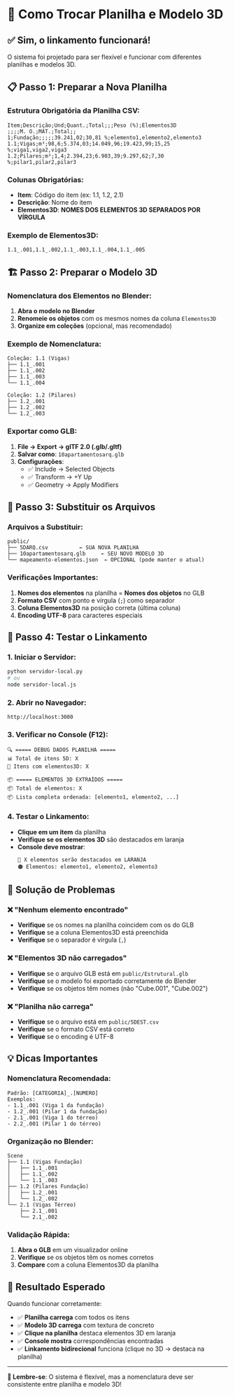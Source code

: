 # 🔄 Como Trocar Planilha e Modelo 3D

## ✅ **Sim, o linkamento funcionará!**

O sistema foi projetado para ser flexível e funcionar com diferentes planilhas e modelos 3D.

## 📋 **Passo 1: Preparar a Nova Planilha**

### **Estrutura Obrigatória da Planilha CSV:**

```csv
Item;Descrição;Und;Quant.;Total;;;Peso (%);Elementos3D
;;;;M. O.;MAT.;Total;;
1;Fundação;;;;;39.241,02;30,81 %;elemento1,elemento2,elemento3
1.1;Vigas;m³;98,6;5.374,03;14.049,96;19.423,99;15,25 %;viga1,viga2,viga3
1.2;Pilares;m³;1,4;2.394,23;6.903,39;9.297,62;7,30 %;pilar1,pilar2,pilar3
```

### **Colunas Obrigatórias:**
- **Item**: Código do item (ex: 1.1, 1.2, 2.1)
- **Descrição**: Nome do item
- **Elementos3D**: **NOMES DOS ELEMENTOS 3D SEPARADOS POR VÍRGULA**

### **Exemplo de Elementos3D:**
```
1.1_.001,1.1_.002,1.1_.003,1.1_.004,1.1_.005
```

## 🏗️ **Passo 2: Preparar o Modelo 3D**

### **Nomenclatura dos Elementos no Blender:**

1. **Abra o modelo no Blender**
2. **Renomeie os objetos** com os mesmos nomes da coluna `Elementos3D`
3. **Organize em coleções** (opcional, mas recomendado)

### **Exemplo de Nomenclatura:**
```
Coleção: 1.1 (Vigas)
├── 1.1_.001
├── 1.1_.002
├── 1.1_.003
└── 1.1_.004

Coleção: 1.2 (Pilares)
├── 1.2_.001
├── 1.2_.002
└── 1.2_.003
```

### **Exportar como GLB:**
1. **File → Export → glTF 2.0 (.glb/.gltf)**
2. **Salvar como**: `10apartamentosarq.glb`
3. **Configurações**:
   - ✅ Include → Selected Objects
   - ✅ Transform → +Y Up
   - ✅ Geometry → Apply Modifiers

## 🔄 **Passo 3: Substituir os Arquivos**

### **Arquivos a Substituir:**
```
public/
├── 5DARQ.csv          ← SUA NOVA PLANILHA
├── 10apartamentosarq.glb     ← SEU NOVO MODELO 3D
└── mapeamento-elementos.json  ← OPCIONAL (pode manter o atual)
```

### **Verificações Importantes:**

1. **Nomes dos elementos** na planilha = **Nomes dos objetos** no GLB
2. **Formato CSV** com ponto e vírgula (`;`) como separador
3. **Coluna Elementos3D** na posição correta (última coluna)
4. **Encoding UTF-8** para caracteres especiais

## 🧪 **Passo 4: Testar o Linkamento**

### **1. Iniciar o Servidor:**
```bash
python servidor-local.py
# ou
node servidor-local.js
```

### **2. Abrir no Navegador:**
```
http://localhost:3000
```

### **3. Verificar no Console (F12):**
```
🔍 ===== DEBUG DADOS PLANILHA =====
📊 Total de itens 5D: X
🔗 Itens com elementos3D: X

📦 ===== ELEMENTOS 3D EXTRAÍDOS =====
📦 Total de elementos: X
📦 Lista completa ordenada: [elemento1, elemento2, ...]
```

### **4. Testar o Linkamento:**
- **Clique em um item** da planilha
- **Verifique se os elementos 3D** são destacados em laranja
- **Console deve mostrar**:
  ```
  🎯 X elementos serão destacados em LARANJA
  🟠 Elementos: elemento1, elemento2, elemento3
  ```

## 🐛 **Solução de Problemas**

### **❌ "Nenhum elemento encontrado"**
- **Verifique** se os nomes na planilha coincidem com os do GLB
- **Verifique** se a coluna Elementos3D está preenchida
- **Verifique** se o separador é vírgula (`,`)

### **❌ "Elementos 3D não carregados"**
- **Verifique** se o arquivo GLB está em `public/Estrutural.glb`
- **Verifique** se o modelo foi exportado corretamente do Blender
- **Verifique** se os objetos têm nomes (não "Cube.001", "Cube.002")

### **❌ "Planilha não carrega"**
- **Verifique** se o arquivo está em `public/5DEST.csv`
- **Verifique** se o formato CSV está correto
- **Verifique** se o encoding é UTF-8

## 💡 **Dicas Importantes**

### **Nomenclatura Recomendada:**
```
Padrão: [CATEGORIA]_.[NUMERO]
Exemplos:
- 1.1_.001 (Viga 1 da fundação)
- 1.2_.001 (Pilar 1 da fundação)
- 2.1_.001 (Viga 1 do térreo)
- 2.2_.001 (Pilar 1 do térreo)
```

### **Organização no Blender:**
```
Scene
├── 1.1 (Vigas Fundação)
│   ├── 1.1_.001
│   ├── 1.1_.002
│   └── 1.1_.003
├── 1.2 (Pilares Fundação)
│   ├── 1.2_.001
│   └── 1.2_.002
└── 2.1 (Vigas Térreo)
    ├── 2.1_.001
    └── 2.1_.002
```

### **Validação Rápida:**
1. **Abra o GLB** em um visualizador online
2. **Verifique** se os objetos têm os nomes corretos
3. **Compare** com a coluna Elementos3D da planilha

## 🎯 **Resultado Esperado**

Quando funcionar corretamente:
- ✅ **Planilha carrega** com todos os itens
- ✅ **Modelo 3D carrega** com textura de concreto
- ✅ **Clique na planilha** destaca elementos 3D em laranja
- ✅ **Console mostra** correspondências encontradas
- ✅ **Linkamento bidirecional** funciona (clique no 3D → destaca na planilha)

---

**🚀 Lembre-se**: O sistema é flexível, mas a nomenclatura deve ser consistente entre planilha e modelo 3D!
